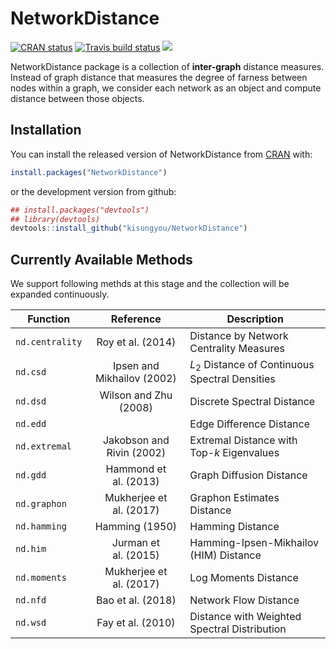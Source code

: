 
<!-- README.md is generated from README.Rmd. Please edit that file -->

# NetworkDistance

<!-- badges: start -->

[![CRAN
status](https://www.r-pkg.org/badges/version/NetworkDistance)](https://CRAN.R-project.org/package=NetworkDistance)
[![Travis build
status](https://travis-ci.org/kisungyou/NetworkDistance.svg?branch=master)](https://travis-ci.org/kisungyou/NetworkDistance)
[![](https://cranlogs.r-pkg.org/badges/NetworkDistance)](https://cran.r-project.org/package=NetworkDistance)
<!-- badges: end -->

NetworkDistance package is a collection of **inter-graph** distance
measures. Instead of graph distance that measures the degree of farness
between nodes within a graph, we consider each network as an object and
compute distance between those objects.

## Installation

You can install the released version of NetworkDistance from
[CRAN](https://CRAN.R-project.org) with:

``` r
install.packages("NetworkDistance")
```

or the development version from github:

``` r
## install.packages("devtools")
## library(devtools)
devtools::install_github("kisungyou/NetworkDistance")
```

## Currently Available Methods

We support following methds at this stage and the collection will be
expanded continuously.

| Function        |         Reference          | Description                                               |
|-----------------|:--------------------------:|-----------------------------------------------------------|
| `nd.centrality` |     Roy et al. (2014)      | Distance by Network Centrality Measures                   |
| `nd.csd`        | Ipsen and Mikhailov (2002) | *L*<sub>2</sub> Distance of Continuous Spectral Densities |
| `nd.dsd`        |   Wilson and Zhu (2008)    | Discrete Spectral Distance                                |
| `nd.edd`        |                            | Edge Difference Distance                                  |
| `nd.extremal`   | Jakobson and Rivin (2002)  | Extremal Distance with Top-*k* Eigenvalues                |
| `nd.gdd`        |   Hammond et al. (2013)    | Graph Diffusion Distance                                  |
| `nd.graphon`    |  Mukherjee et al. (2017)   | Graphon Estimates Distance                                |
| `nd.hamming`    |       Hamming (1950)       | Hamming Distance                                          |
| `nd.him`        |    Jurman et al. (2015)    | Hamming-Ipsen-Mikhailov (HIM) Distance                    |
| `nd.moments`    |  Mukherjee et al. (2017)   | Log Moments Distance                                      |
| `nd.nfd`        |     Bao et al. (2018)      | Network Flow Distance                                     |
| `nd.wsd`        |     Fay et al. (2010)      | Distance with Weighted Spectral Distribution              |
